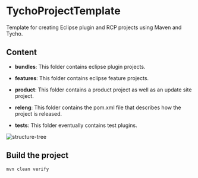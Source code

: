 # TychoProjectTemplate
Template for creating Eclipse plugin and RCP projects using Maven and Tycho.

## Content
* **bundles**:
This folder contains eclipse plugin projects.

* **features**:
This folder contains eclipse feature projects.

* **product**:
This folder contains a product project as well as an update site project.

* **releng**:
This folder contains the pom.xml file that describes how the project is released.

* **tests**:
This folder eventually contains test plugins.

![structure-tree](http://www.plantuml.com/plantuml/proxy?cache=no&src=https://raw.githubusercontent.com/mraleborg/TychoProjectTemplate/master/structure.iuml)


## Build the project
``` 
mvn clean verify 
```